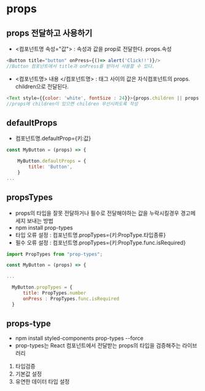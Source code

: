 # props

## props 전달하고 사용하기

- <컴포넌트명 속성="값">  : 속성과 값을 prop로 전달한다. props.속성
```js
<Button title="button" onPress={()=> alert('Click!!')}/>
//Button 컴포넌트에서 title과 onPress를 받아서 사용할 수 있다.
```
 
- <컴포넌트명> 내용 </컴포넌트명> : 태그 사이의 값은 자식컴포넌트의 props. children으로 전달된다.

```js
<Text style={{color: 'white', fontSize : 24}}>{props.children || props.title}</Text>
//props에 children이 있으면 children 우선시하도록 작성
```

## defaultProps
- 컴포넌트명.defaultProp={키:값}
```js
const MyButton = (props) => {

    MyButton.defaultProps = {
        title: 'Button',
    }
...
```

## propsTypes
- props의 타입을 잘못 전달하거나 필수로 전달해야하는 값을 누락시킬경우 경고메세지 보내는 방법
- npm install prop-types
- 타입 오류 설정 : 컴포넌트명.propTypes={키:PropType.타입종류}
- 필수 오류 설정 : 컴포넌트명.propTypes={키:PropType.func.isRequired}

```js
import PropTypes from "prop-types";

const MyButton = (props) => {

...

  MyButton.propTypes = {
      title: PropTypes.number
      onPress : PropTypes.func.isRequired
  }
```

## props-type
- npm install styled-components prop-types --force
- prop-types는 React 컴포넌트에서 전달받는 props의 타입을 검증해주는 라이브러리
1. 타입검증
2. 기본값 설정
3. 유연한 데이터 타입 설정
